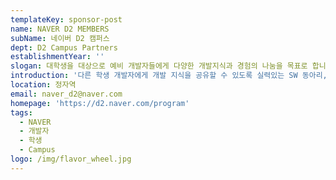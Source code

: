 ```yaml
---
templateKey: sponsor-post
name: NAVER D2 MEMBERS
subName: 네이버 D2 캠퍼스
dept: D2 Campus Partners
establishmentYear: ''
slogan: 대학생을 대상으로 예비 개발자들에게 다양한 개발지식과 경험의 나눔을 목표로 합니다.
introduction: '다른 학생 개발자에게 개발 지식을 공유할 수 있도록 실력있는 SW 동아리, 소모임, 학회, 세미나, 컨퍼런스를 지원합니다.'
location: 정자역
email: naver_d2@naver.com
homepage: 'https://d2.naver.com/program'
tags:
  - NAVER
  - 개발자
  - 학생
  - Campus
logo: /img/flavor_wheel.jpg
---
```


